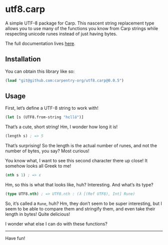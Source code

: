 # utf8.carp

A simple UTF-8 package for Carp. This nascent string replacement type allows
you to use many of the functions you know from Carp strings while respecting
unicode runes instead of just having bytes.

The full documentation lives [here](https://veitheller.de/utf8/).

## Installation

You can obtain this library like so:

```clojure
(load "git@github.com:carpentry-org/utf8.carp@0.0.5")
```

## Usage

First, let’s define a UTF-8 string to work with!

```clojure
(let [s (UTF8.from-string "hεllö")]
```

That’s a cute, short string! Hm, I wonder how long it is!

```clojure
(length s) ; => 5
```

That’s surprising! So the length is the actual number of runes, and not the
number of bytes, you say? Most curious!

You know what, I want to see this second character there up close! It somehow
looks all Greek to me!

```clojure
(nth s 1) ; => ε
```

Hm, so this is what that looks like, huh? Interesting. And what’s its type?

```clojure
(type UTF8.nth) ; => UTF8.nth : (λ [(Ref UTF8), Int] Rune)
```

So, it’s called a `Rune`, huh? Hm, they don’t seem to be super interesting, but
I seem to be able to compare them and stringify them, and even take their length
in bytes! Quite delicious!

I wonder what else I can do with these functions?

<hr/>

Have fun!
